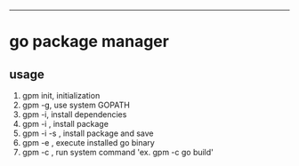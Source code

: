 ----
# go package manager
## usage

1. gpm init, initialization 
2. gpm -g, use system GOPATH 
3. gpm -i, install dependencies 
4. gpm -i <name>, install package 
5. gpm -i -s <name>, install package and save 
6. gpm -e <command>, execute installed go binary 
7. gpm -c <command>, run system command 'ex. gpm -c go build'

